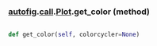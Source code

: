 ### [autofig](autofig.md).[call](autofig.call.md).[Plot](autofig.call.Plot.md).get_color (method)


```py

def get_color(self, colorcycler=None)

```



